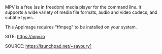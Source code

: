 
 MPV is a free (as in freedom) media player for the command line.
 It supports a wide variety of media file formats, audio and video
 codecs, and subtitle types.
 
 This AppImage requires "ffmpeg" to be installed on your system.
 
 SITE: https://mpv.io

 SOURCE: https://launchpad.net/~savoury1
